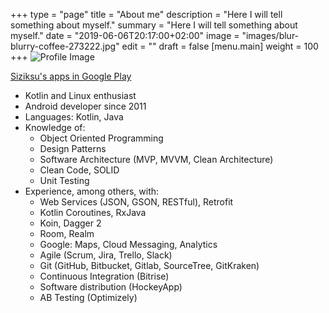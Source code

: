 +++
type = "page"
title = "About me"
description = "Here I will tell something about myself."
summary = "Here I will tell something about myself."
date = "2019-06-06T20:17:00+02:00"
image = "images/blur-blurry-coffee-273222.jpg"
edit = ""
draft = false
[menu.main]
weight = 100
+++
![Profile Image](/blog/images/profile_picture.png#right)

[Siziksu's apps in Google Play](https://play.google.com/store/apps/developer?id=Esteban+Latre)

- Kotlin and Linux enthusiast
- Android developer since 2011
- Languages: Kotlin, Java
- Knowledge of:
    - Object Oriented Programming
    - Design Patterns
    - Software Architecture (MVP, MVVM, Clean Architecture)
    - Clean Code, SOLID
    - Unit Testing
- Experience, among others, with:
    - Web Services (JSON, GSON, RESTful), Retrofit
    - Kotlin Coroutines, RxJava
    - Koin, Dagger 2
    - Room, Realm
    - Google: Maps, Cloud Messaging, Analytics
    - Agile (Scrum, Jira, Trello, Slack)
    - Git (GitHub, Bitbucket, Gitlab, SourceTree, GitKraken)
    - Continuous Integration (Bitrise)
    - Software distribution (HockeyApp)
    - AB Testing (Optimizely)
